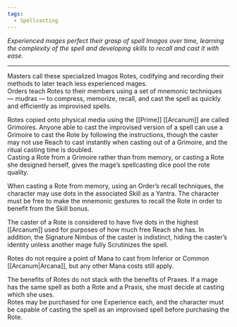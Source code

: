 ```yaml
---
tags:
  - Spellcasting
---
```


_Experienced mages perfect their grasp of spell Imagos over time, learning the complexity of the spell and developing skills to recall and cast it with ease._

---

Masters call these specialized Imagos Rotes, codifying and recording their methods to later teach less experienced mages.\
Orders teach Rotes to their members using a set of mnemonic techniques — mudras — to compress, memorize, recall, and cast the spell as quickly and efficiently as improvised spells.

Rotes copied onto physical media using the [[Prime]] [[Arcanum]] are called Grimoires. Anyone able to cast the improvised version of a spell can use a Grimoire to cast the Rote by following the instructions, though the caster may not use Reach to cast instantly when casting out of a Grimoire, and the ritual casting time is doubled.\
Casting a Rote from a Grimoire rather than from memory, or casting a Rote she designed herself, gives the mage’s spellcasting dice pool the rote quality.

When casting a Rote from memory, using an Order’s recall techniques, the character may use dots in the associated Skill as a Yantra. The character must be free to make the mnemonic gestures to recall the Rote in order to benefit from the Skill bonus.

The caster of a Rote is considered to have five dots in the highest [[Arcanum]] used for purposes of how much free Reach she has. In addition, the Signature Nimbus of the caster is indistinct, hiding the caster’s identity unless another mage fully Scrutinizes the spell.

Rotes do not require a point of Mana to cast from Inferior or Common [[Arcanum|Arcana]], but any other Mana costs still apply.

The benefits of Rotes do not stack with the benefits of Praxes. If a mage has the same spell as both a Rote and a Praxis, she must decide at casting which she uses.\
Rotes may be purchased for one Experience each, and the character must be capable of casting the spell as an improvised spell before purchasing the Rote.